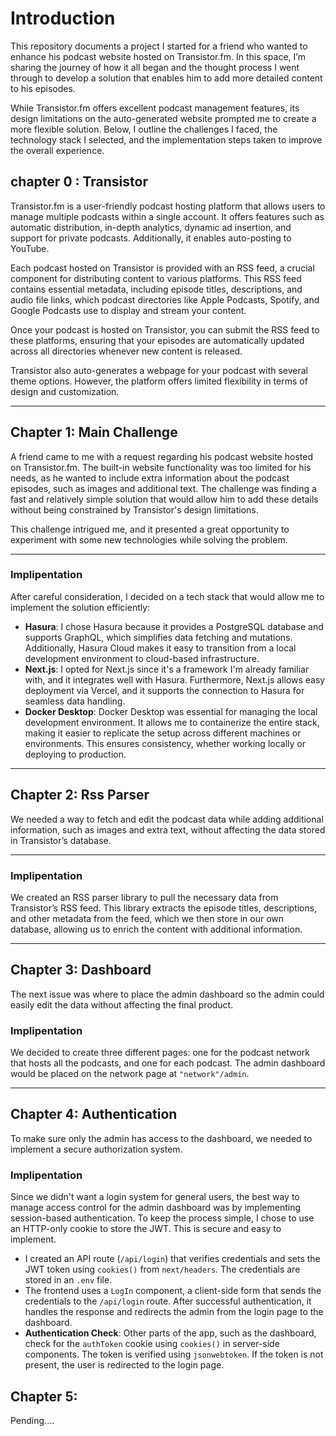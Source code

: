 # Introduction

This repository documents a project I started for a friend who wanted to enhance his podcast website hosted on Transistor.fm. In this space, I’m sharing the journey of how it all began and the thought process I went through to develop a solution that enables him to add more detailed content to his episodes.

While Transistor.fm offers excellent podcast management features, its design limitations on the auto-generated website prompted me to create a more flexible solution. Below, I outline the challenges I faced, the technology stack I selected, and the implementation steps taken to improve the overall experience.

## chapter 0 : Transistor

Transistor.fm is a user-friendly podcast hosting platform that allows users to manage multiple podcasts within a single account. It offers features such as automatic distribution, in-depth analytics, dynamic ad insertion, and support for private podcasts. Additionally, it enables auto-posting to YouTube.

Each podcast hosted on Transistor is provided with an RSS feed, a crucial component for distributing content to various platforms. This RSS feed contains essential metadata, including episode titles, descriptions, and audio file links, which podcast directories like Apple Podcasts, Spotify, and Google Podcasts use to display and stream your content.

Once your podcast is hosted on Transistor, you can submit the RSS feed to these platforms, ensuring that your episodes are automatically updated across all directories whenever new content is released.

Transistor also auto-generates a webpage for your podcast with several theme options. However, the platform offers limited flexibility in terms of design and customization.

---

## Chapter 1: Main Challenge

A friend came to me with a request regarding his podcast website hosted on Transistor.fm. The built-in website functionality was too limited for his needs, as he wanted to include extra information about the podcast episodes, such as images and additional text. The challenge was finding a fast and relatively simple solution that would allow him to add these details without being constrained by Transistor's design limitations.

This challenge intrigued me, and it presented a great opportunity to experiment with some new technologies while solving the problem.

---

### Implipentation

After careful consideration, I decided on a tech stack that would allow me to implement the solution efficiently:

- **Hasura**: I chose Hasura because it provides a PostgreSQL database and supports GraphQL, which simplifies data fetching and mutations. Additionally, Hasura Cloud makes it easy to transition from a local development environment to cloud-based infrastructure.
- **Next.js**: I opted for Next.js since it's a framework I'm already familiar with, and it integrates well with Hasura. Furthermore, Next.js allows easy deployment via Vercel, and it supports the connection to Hasura for seamless data handling.
- **Docker Desktop**: Docker Desktop was essential for managing the local development environment. It allows me to containerize the entire stack, making it easier to replicate the setup across different machines or environments. This ensures consistency, whether working locally or deploying to production.

---

## Chapter 2: Rss Parser

We needed a way to fetch and edit the podcast data while adding additional information, such as images and extra text, without affecting the data stored in Transistor’s database.

---

### Implipentation

We created an RSS parser library to pull the necessary data from Transistor’s RSS feed. This library extracts the episode titles, descriptions, and other metadata from the feed, which we then store in our own database, allowing us to enrich the content with additional information.

---

## Chapter 3: Dashboard

The next issue was where to place the admin dashboard so the admin could easily edit the data without affecting the final product.

### Implipentation

We decided to create three different pages: one for the podcast network that hosts all the podcasts, and one for each podcast. The admin dashboard would be placed on the network page at `"network"/admin`.

---

## Chapter 4: Authentication

To make sure only the admin has access to the dashboard, we needed to implement a secure authorization system.

### Implipentation

Since we didn't want a login system for general users, the best way to manage access control for the admin dashboard was by implementing session-based authentication. To keep the process simple, I chose to use an HTTP-only cookie to store the JWT. This is secure and easy to implement.

- I created an API route (`/api/login`) that verifies credentials and sets the JWT token using `cookies()` from `next/headers`. The credentials are stored in an `.env` file.
- The frontend uses a `LogIn` component, a client-side form that sends the credentials to the `/api/login` route. After successful authentication, it handles the response and redirects the admin from the login page to the dashboard.
- **Authentication Check**: Other parts of the app, such as the dashboard, check for the `authToken` cookie using `cookies()` in server-side components. The token is verified using `jsonwebtoken`. If the token is not present, the user is redirected to the login page.

## Chapter 5:

Pending....
